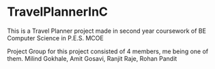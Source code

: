 TravelPlannerInC
================

This is a Travel Planner project made in second year coursework of BE Computer Science in P.E.S. MCOE

Project Group for this project consisted of 4 members, me being one of them.
Milind Gokhale,
Amit Gosavi,
Ranjit Raje,
Rohan Pandit

